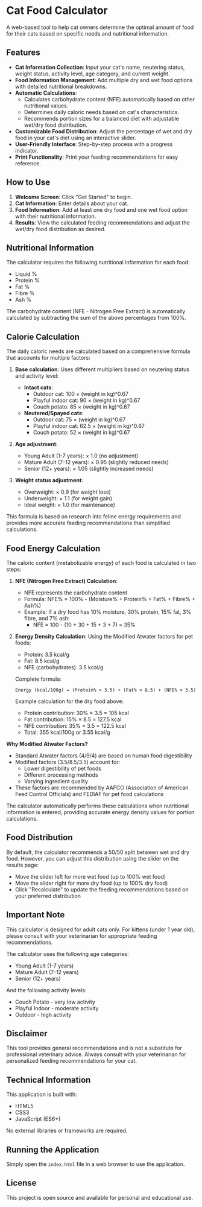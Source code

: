 # Cat Food Calculator

A web-based tool to help cat owners determine the optimal amount of food for their cats based on specific needs and nutritional information.

## Features

- **Cat Information Collection**: Input your cat's name, neutering status, weight status, activity level, age category, and current weight.
- **Food Information Management**: Add multiple dry and wet food options with detailed nutritional breakdowns.
- **Automatic Calculations**: 
  - Calculates carbohydrate content (NFE) automatically based on other nutritional values.
  - Determines daily caloric needs based on cat's characteristics.
  - Recommends portion sizes for a balanced diet with adjustable wet/dry food distribution.
- **Customizable Food Distribution**: Adjust the percentage of wet and dry food in your cat's diet using an interactive slider.
- **User-Friendly Interface**: Step-by-step process with a progress indicator.
- **Print Functionality**: Print your feeding recommendations for easy reference.

## How to Use

1. **Welcome Screen**: Click "Get Started" to begin.
2. **Cat Information**: Enter details about your cat.
3. **Food Information**: Add at least one dry food and one wet food option with their nutritional information.
4. **Results**: View the calculated feeding recommendations and adjust the wet/dry food distribution as desired.

## Nutritional Information

The calculator requires the following nutritional information for each food:
- Liquid %
- Protein %
- Fat %
- Fibre %
- Ash %

The carbohydrate content (NFE - Nitrogen Free Extract) is automatically calculated by subtracting the sum of the above percentages from 100%.

## Calorie Calculation

The daily caloric needs are calculated based on a comprehensive formula that accounts for multiple factors:

1. **Base calculation**: Uses different multipliers based on neutering status and activity level:
   - **Intact cats**:
     - Outdoor cat: 100 × (weight in kg)^0.67
     - Playful indoor cat: 90 × (weight in kg)^0.67
     - Couch potato: 85 × (weight in kg)^0.67
   - **Neutered/Spayed cats**:
     - Outdoor cat: 75 × (weight in kg)^0.67
     - Playful indoor cat: 62.5 × (weight in kg)^0.67
     - Couch potato: 52 × (weight in kg)^0.67

2. **Age adjustment**:
   - Young Adult (1-7 years): × 1.0 (no adjustment)
   - Mature Adult (7-12 years): × 0.95 (slightly reduced needs)
   - Senior (12+ years): × 1.05 (slightly increased needs)

3. **Weight status adjustment**:
   - Overweight: × 0.9 (for weight loss)
   - Underweight: × 1.1 (for weight gain)
   - Ideal weight: × 1.0 (for maintenance)

This formula is based on research into feline energy requirements and provides more accurate feeding recommendations than simplified calculations.

## Food Energy Calculation

The caloric content (metabolizable energy) of each food is calculated in two steps:

1. **NFE (Nitrogen Free Extract) Calculation**:
   - NFE represents the carbohydrate content
   - Formula: NFE% = 100% - (Moisture% + Protein% + Fat% + Fibre% + Ash%)
   - Example: If a dry food has 10% moisture, 30% protein, 15% fat, 3% fibre, and 7% ash:
     - NFE = 100 - (10 + 30 + 15 + 3 + 7) = 35%

2. **Energy Density Calculation**:
   Using the Modified Atwater factors for pet foods:
   - Protein: 3.5 kcal/g
   - Fat: 8.5 kcal/g
   - NFE (carbohydrates): 3.5 kcal/g

   Complete formula:
   ```
   Energy (kcal/100g) = (Protein% × 3.5) + (Fat% × 8.5) + (NFE% × 3.5)
   ```

   Example calculation for the dry food above:
   - Protein contribution: 30% × 3.5 = 105 kcal
   - Fat contribution: 15% × 8.5 = 127.5 kcal
   - NFE contribution: 35% × 3.5 = 122.5 kcal
   - Total: 355 kcal/100g or 3.55 kcal/g

**Why Modified Atwater Factors?**
- Standard Atwater factors (4/9/4) are based on human food digestibility
- Modified factors (3.5/8.5/3.5) account for:
  - Lower digestibility of pet foods
  - Different processing methods
  - Varying ingredient quality
- These factors are recommended by AAFCO (Association of American Feed Control Officials) and FEDIAF for pet food calculations

The calculator automatically performs these calculations when nutritional information is entered, providing accurate energy density values for portion calculations.

## Food Distribution

By default, the calculator recommends a 50/50 split between wet and dry food. However, you can adjust this distribution using the slider on the results page:
- Move the slider left for more wet food (up to 100% wet food)
- Move the slider right for more dry food (up to 100% dry food)
- Click "Recalculate" to update the feeding recommendations based on your preferred distribution

## Important Note

This calculator is designed for adult cats only. For kittens (under 1 year old), please consult with your veterinarian for appropriate feeding recommendations.

The calculator uses the following age categories:
- Young Adult (1-7 years)
- Mature Adult (7-12 years)
- Senior (12+ years)

And the following activity levels:
- Couch Potato - very low activity
- Playful Indoor - moderate activity
- Outdoor - high activity

## Disclaimer

This tool provides general recommendations and is not a substitute for professional veterinary advice. Always consult with your veterinarian for personalized feeding recommendations for your cat.

## Technical Information

This application is built with:
- HTML5
- CSS3
- JavaScript (ES6+)

No external libraries or frameworks are required.

## Running the Application

Simply open the `index.html` file in a web browser to use the application.

## License

This project is open source and available for personal and educational use. 